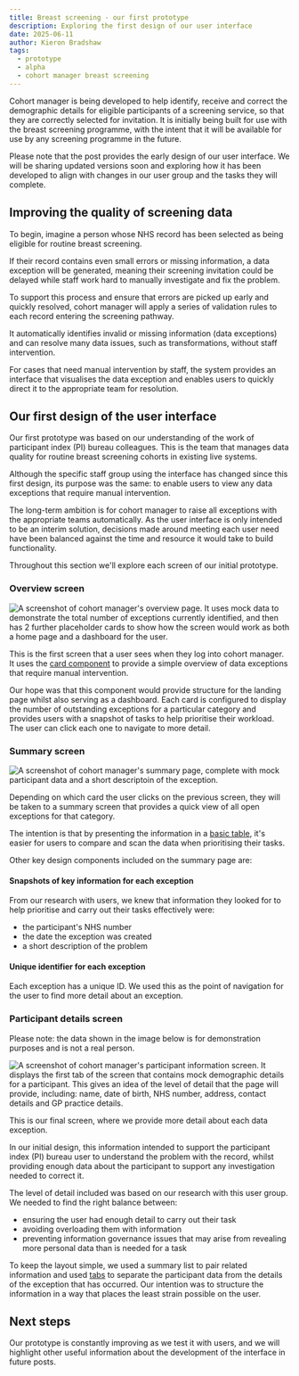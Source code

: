 ```yaml
---
title: Breast screening - our first prototype
description: Exploring the first design of our user interface
date: 2025-06-11
author: Kieron Bradshaw
tags:
  - prototype
  - alpha
  - cohort manager breast screening
---
```


Cohort manager is being developed to help identify, receive and correct the demographic details for eligible participants of a screening service, so that they are correctly selected for invitation. It is initially being built for use with the breast screening programme, with the intent that it will be available for use by any screening programme in the future. 


Please note that the post provides the early design of our user interface. We will be sharing updated versions soon and exploring how it has been developed to align with changes in our user group and the tasks they will complete. 

## Improving the quality of screening data

To begin, imagine a person whose NHS record has been selected as being eligible for routine breast screening.   

If their record contains even small errors or missing information, a data exception will be generated, meaning their screening invitation could be delayed while staff work hard to manually investigate and fix the problem.  

To support this process and ensure that errors are picked up early and quickly resolved, cohort manager will apply a series of validation rules to each record entering the screening pathway.  

It automatically identifies invalid or missing information (data exceptions) and can resolve many data issues, such as transformations, without staff intervention. 

For cases that need manual intervention by staff, the system provides an interface that visualises the data exception and enables users to quickly direct it to the appropriate team for resolution.  

## Our first design of the user interface  

Our first prototype was based on our understanding of the work of participant index (PI) bureau colleagues. This is the team that manages data quality for routine breast screening cohorts in existing live systems.  

Although the specific staff group using the interface has changed since this first design, its purpose was the same: to enable users to view any data exceptions that require manual intervention. 

The long-term ambition is for cohort manager to raise all exceptions with the appropriate teams automatically. As the user interface is only intended to be an interim solution, decisions made around meeting each user need have been balanced against the time and resource it would take to build functionality. 

Throughout this section we'll explore each screen of our initial prototype. 

### Overview screen 

![A screenshot of cohort manager's overview page. It uses mock data to demonstrate the total number of exceptions currently identified, and then has 2 further placeholder cards to show how the screen would work as both a home page and a dashboard for the user.](overview.png) 

This is the first screen that a user sees when they log into cohort manager. It uses the [card component](https://service-manual.nhs.uk/design-system/components/card) to provide a simple overview of data exceptions that require manual intervention. 

Our hope was that this component would provide structure for the landing page whilst also serving as a dashboard. Each card is configured to display the number of outstanding exceptions for a particular category and provides users with a snapshot of tasks to help prioritise their workload. The user can click each one to navigate to more detail.  

### Summary screen  

![A screenshot of cohort manager's summary page, complete with mock participant data and a short descriptoin of the exception.](summary.png) 

Depending on which card the user clicks on the previous screen, they will be taken to a summary screen that provides a quick view of all open exceptions for that category.  

The intention is that by presenting the information in a [basic table](https://service-manual.nhs.uk/design-system/components/table), it's easier for users to compare and scan the data when prioritising their tasks.  

Other key design components included on the summary page are:  

#### Snapshots of key information for each exception

From our research with users, we knew that information they looked for to help prioritise and carry out their tasks effectively were:   

* the participant's NHS number
* the date the exception was created 
* a short description of the problem 

#### Unique identifier for each exception

Each exception has a unique ID. We used this as the point of navigation for the user to find more detail about an exception. 

### Participant details screen 

Please note: the data shown in the image below is for demonstration purposes and is not a real person. 

![A screenshot of cohort manager's participant information screen. It displays the first tab of the screen that contains mock demographic details for a participant. This gives an idea of the level of detail that the page will provide, including: name, date of birth, NHS number, address, contact details and GP practice details.](participiant-information.png)   

This is our final screen, where we provide more detail about each data exception.  

In our initial design, this information intended to support the participant index (PI) bureau user to understand the problem with the record, whilst providing enough data about the participant to support any investigation needed to correct it.  

The level of detail included was based on our research with this user group. We needed to find the right balance between:  

* ensuring the user had enough detail to carry out their task 
* avoiding overloading them with information  
* preventing information governance issues that may arise from revealing more personal data than is needed for a task 

To keep the layout simple, we used a summary list to pair related information and used [tabs](https://service-manual.nhs.uk/design-system/components/tabs) to separate the participant data from the details of the exception that has occurred. Our intention was to structure the information in a way that places the least strain possible on the user. 

## Next steps 

Our prototype is constantly improving as we test it with users, and we will highlight other useful information about the development of the interface in future posts.